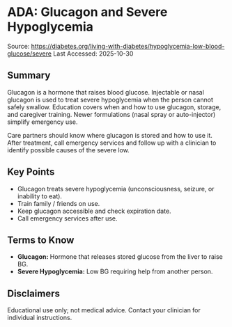 # ADA: Glucagon and Severe Hypoglycemia
Source: https://diabetes.org/living-with-diabetes/hypoglycemia-low-blood-glucose/severe
Last Accessed: 2025-10-30

## Summary
Glucagon is a hormone that raises blood glucose. Injectable or nasal glucagon is used to
treat severe hypoglycemia when the person cannot safely swallow. Education covers when and
how to use glucagon, storage, and caregiver training. Newer formulations (nasal spray or
auto-injector) simplify emergency use.

Care partners should know where glucagon is stored and how to use it. After treatment, call
emergency services and follow up with a clinician to identify possible causes of the severe
low.

## Key Points
- Glucagon treats severe hypoglycemia (unconsciousness, seizure, or inability to eat).
- Train family / friends on use.
- Keep glucagon accessible and check expiration date.
- Call emergency services after use.

## Terms to Know
- **Glucagon:** Hormone that releases stored glucose from the liver to raise BG.
- **Severe Hypoglycemia:** Low BG requiring help from another person.

## Disclaimers
Educational use only; not medical advice. Contact your clinician for individual instructions.